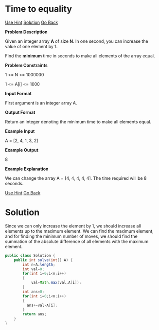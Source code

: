#  Time to equality

[Use Hint](https://www.scaler.com/academy/mentee-dashboard/class/25455/homework/problems/9003/hints?navref=cl_pb_nv_tb)
[Solution](#Solution)
[Go Back](https://github.com/sahoog2/Preparation_Notes/blob/main/DSA/Array/2%20Problems.md)




**Problem Description**  

Given an integer array  **A**  of size  **N**. In one second, you can increase the value of one element by 1.  
  
Find the  **minimum**  time in seconds to make all elements of the array equal.

  
  
**Problem Constraints**  

1 <= N <= 1000000

1 <= A[i] <= 1000

  
  
**Input Format**  

First argument is an integer array A.

  
  
**Output Format**  

Return an integer denoting the minimum time to make all elements equal.

  
  
**Example Input**  

A = [2, 4, 1, 3, 2]

  
  
**Example Output**  

8

  
  
**Example Explanation**  

We can change the array A = [4, 4, 4, 4, 4]. The time required will be 8 seconds.

  
  


[Use Hint](https://www.scaler.com/academy/mentee-dashboard/class/25455/homework/problems/9003/hints?navref=cl_pb_nv_tb)
[Go Back](https://github.com/sahoog2/Preparation_Notes/blob/main/DSA/Array/2%20Problems.md)

# Solution

Since we can only increase the element by 1, we should increase all elements up to the maximum element.
We can find the maximum element, and for finding the minimum number of moves, we should find the summation of the absolute difference of all elements with the maximum element. 

```java
public class Solution {
    public int solve(int[] A) {
        int n=A.length;
        int val=0;
        for(int i=0;i<n;i++)
        {
            val=Math.max(val,A[i]);
        }
        int ans=0;
        for(int i=0;i<n;i++)
        {
          ans+=val-A[i];
        }
        return ans;
    }
}
```

